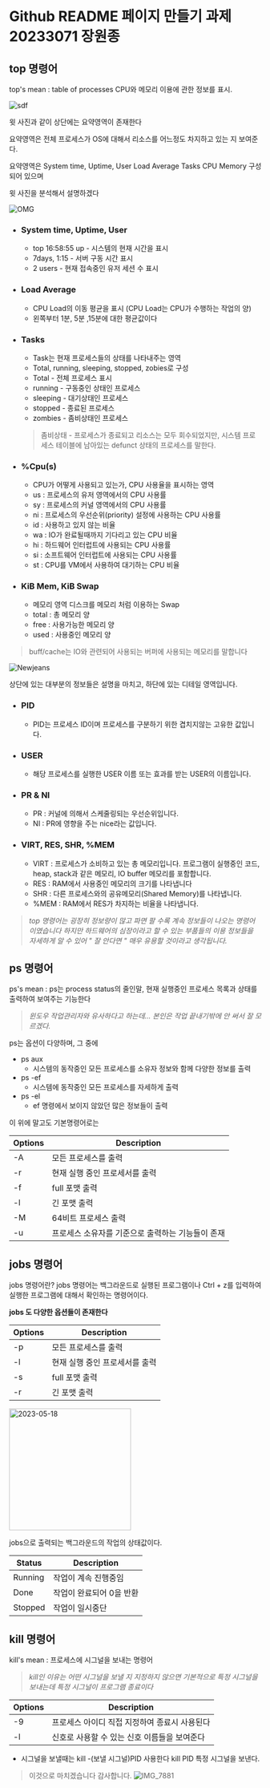 # Github README 페이지 만들기 과제 20233071 장원종

## top 명령어

top's mean : table of processes CPU와 메모리 이용에 관한 정보를 표시.

![sdf](https://github.com/ImBestintheWorld/FR_20230517/assets/133841660/c88bf9e1-c1cf-46f3-9bbf-9a8a1c26ede6)

윗 사진과 같이 상단에는 요약영역이 존재한다 

요약영역은 전체 프로세스가 OS에 대해서 리소스를 어느정도 차지하고 있는 지 보여준다.

요약영역은 
System time, Uptime, User
Load Average
Tasks
CPU
Memory 구성되어 있으며 

윗 사진을 분석해서 설명하겠다

![OMG](https://github.com/ImBestintheWorld/FR_20230517/assets/133841660/a8b84de7-ba6d-41eb-a253-d1e745f9592a)

* ###  System time, Uptime, User
  * top 16:58:55 up - 시스템의 현재 시간을 표시
  * 7days, 1:15 - 서버 구동 시간 표시
  * 2 users - 현재 접속중인 유저 세션 수 표시

* ###  Load Average
  * CPU Load의 이동 평균을 표시 (CPU Load는 CPU가 수행하는 작업의 양)
  * 왼쪽부터 1분, 5분 ,15분에 대한 평균값이다

* ###  Tasks
  * Task는 현재 프로세스들의 상태를 나타내주는 영역
  * Total, running, sleeping, stopped, zobies로 구성
  * Total - 전체 프로세스 표시 
  * running - 구동중인 상태인 프로세스
  * sleeping - 대기상태인 프로세스
  * stopped - 종료된 프로세스
  * zombies - 좀비상태인 프로세스 
  
  >좀비상태 - 프로세스가 종료되고 리소스는 모두 회수되었지만, 시스템 프로세스 테이블에 남아있는 defunct 상태의 프로세스를 말한다.
* ###  %Cpu(s)
  * CPU가 어떻게 사용되고 있는가, CPU 사용율을 표시하는 영역
  * us : 프로세스의 유저 영역에서의 CPU 사용률
  * sy : 프로세스의 커널 영역에서의 CPU 사용률
  * ni : 프로세스의 우선순위(priority) 설정에 사용하는 CPU 사용률
  * id : 사용하고 있지 않는 비율
  * wa : IO가 완료될때까지 기다리고 있는 CPU 비율
  * hi : 하드웨어 인터럽트에 사용되는 CPU 사용률
  * si : 소프트웨어 인터럽트에 사용되는 CPU 사용률
  * st : CPU를 VM에서 사용하여 대기하는 CPU 비율
  
* ###  KiB Mem, KiB Swap
  * 메모리 영역 디스크를 메모리 처럼 이용하는 Swap
  * total : 총 메모리 양
  * free : 사용가능한 메모리 양
  * used : 사용중인 메모리 양 
>buff/cache는 IO와 관련되어 사용되는 버퍼에 사용되는 메모리를 말합니다

![Newjeans](https://github.com/ImBestintheWorld/FR_20230517/assets/133841660/408566dc-1bba-45fe-8e0c-a11c7b2d137d)

상단에 있는 대부분의 정보들은 설명을 마치고, 하단에 있는 디테일 영역입니다.

* ### PID
  * PID는 프로세스 ID이며 프로세스를 구분하기 위한 겹치지않는 고유한 값입니다.
* ### USER
  * 해당 프로세스를 실행한 USER 이름 또는 효과를 받는 USER의 이름입니다. 
* ### PR & NI   
  * PR : 커널에 의해서 스케줄링되는 우선순위입니다.
  * NI : PR에 영향을 주는 nice라는 값입니다.
* ### VIRT, RES, SHR, %MEM 
  * VIRT : 프로세스가 소비하고 있는 총 메모리입니다. 프로그램이 실행중인 코드, heap, stack과 같은 메모리, IO buffer 메모리를 포함합니다.
  * RES : RAM에서 사용중인 메모리의 크기를 나타냅니다
  * SHR : 다른 프로세스와의 공유메모리(Shared Memory)를 나타냅니다.
  * %MEM : RAM에서 RES가 차지하는 비율을 나타냅니다.

> *top 명령어는 굉장히 정보량이 많고 파면 팔 수록 계속 정보들이 나오는 명령어 이였습니다 하지만 하드웨어의 심장이라고 할 수 있는 부품들의 이용 정보들을 자세하게 알 수 있어 " 잘 안다면 " 매우 유용할 것이라고 생각됩니다.*

## ps 명령어

ps's mean : ps는 process status의 줄인말, 현재 실행중인 프로세스 목록과 상태를 출력하여 보여주는 기능한다

>*윈도우 작업관리자와 유사하다고 하는데... 본인은 작업 끝내기밖에 안 써서 잘 모르겠다.*

ps는 옵션이 다양하며, 그 중에 

* ps aux 
  * 시스템의 동작중인 모든 프로세스를 소유자 정보와 함께 다양한 정보를 출력
* ps -ef 
  *  시스템에 동작중인 모든 프로세스를 자세하게 출력
* ps -el 
  * ef 명령에서 보이지 않았던 많은 정보들이 출력 

이 위에 말고도 기본명령어로는 

| Options | Description |
| --- | --- |
| -A | 모든 프로세스를 출력 |
| -r | 현재 실행 중인 프로세서를 출력 |
| -f | full 포맷 출력 |
| -l | 긴 포맷 출력 | 
| -M | 64비트 프로세스 출력 |
| -u | 프로세스 소유자를 기준으로 출력하는 기능들이 존재 |

## jobs 명령어 

jobs 명령어란? jobs 명령어는 백그라운드로 실행된 프로그램이나 Ctrl + z를 입력하여 실행한 프로그램에 대해서 확인하는 명령어이다.

**jobs 도 다양한 옵션들이 존재한다**


| Options | Description |
| --- | --- |
| -p | 모든 프로세스를 출력 |
| -l | 현재 실행 중인 프로세서를 출력 |
| -s | full 포맷 출력 |
| -r | 긴 포맷 출력 | 


 <img width="243" alt="2023-05-18" src="https://github.com/ImBestintheWorld/FR_20230517/assets/133841660/48378fa0-d293-435e-95ba-4892c26b13ab">
 
 jobs으로 출력되는  백그라운드의 작업의 상태값이다.
 
| Status | Description |
| --- | --- |
| Running | 작업이 계속 진행중임 |
| Done | 작업이 완료되어 0을 반환 |
| Stopped | 작업이 일시중단 |

## kill 명령어 

kill's mean : 프로세스에 시그널을 보내는 명령어
>*kill인 이유는 어떤 시그널을 보낼 지 지정하지 않으면 기본적으로 특정 시그널을 보내는데 특정 시그널이 프로그램 종료이다*

| Options | Description |
| --- | --- |
| -9 | 프로세스 아이디 직접 지정하여 종료시 사용된다 |
| -l | 신호로 사용할 수 있는 신호 이름들을 보여준다 |

+ 시그널을 보낼때는 kill -(보낼 시그널)PID 사용한다 kill PID 특정 시그널을 보낸다.

> 이것으로 마치겠습니다 감사합니다.
![IMG_7881](https://github.com/ImBestintheWorld/FR_20230517/assets/133841660/8ec45149-9121-4938-957a-349ac7ea1c65)


